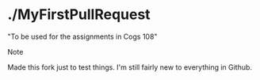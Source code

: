 # ./MyFirstPullRequest
"To be used for the assignments in Cogs 108"

> [!NOTE]
> Made this fork just to test things. I'm still fairly new to everything in Github.


